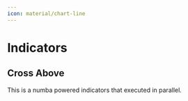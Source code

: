 ```yaml
---
icon: material/chart-line
---
```


# Indicators

## Cross Above
This is a numba powered indicators that executed in parallel.
